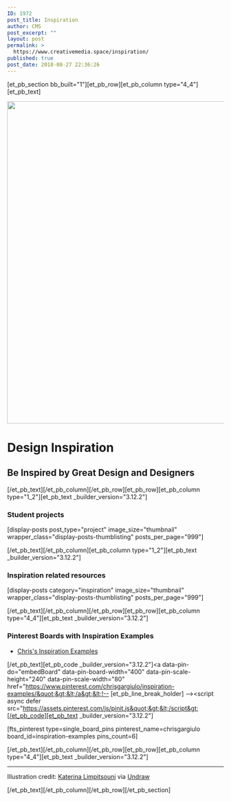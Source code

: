 ```yaml
---
ID: 1972
post_title: Inspiration
author: CMS
post_excerpt: ""
layout: post
permalink: >
  https://www.creativemedia.space/inspiration/
published: true
post_date: 2018-08-27 22:36:26
---
```

[et_pb_section bb_built="1"][et_pb_row][et_pb_column type="4_4"][et_pb_text]

<img class="aligncenter size-full wp-image-1974" src="https://www.creativemedia.space/wp-content/uploads/2018/08/inspiration-featured.gif" alt="" width="1500" height="750" />
<h1>Design Inspiration</h1>
<h2>Be Inspired by Great Design and Designers</h2>

[/et_pb_text][/et_pb_column][/et_pb_row][et_pb_row][et_pb_column type="1_2"][et_pb_text _builder_version="3.12.2"]

<h3>Student projects</h3>
[display-posts post_type="project" image_size="thumbnail" wrapper_class="display-posts-thumblisting" posts_per_page="999"]

[/et_pb_text][/et_pb_column][et_pb_column type="1_2"][et_pb_text _builder_version="3.12.2"]

<h3>Inspiration related resources</h3>
[display-posts category="inspiration" image_size="thumbnail" wrapper_class="display-posts-thumblisting" posts_per_page="999"]

[/et_pb_text][/et_pb_column][/et_pb_row][et_pb_row][et_pb_column type="4_4"][et_pb_text _builder_version="3.12.2"]

<h3>Pinterest Boards with Inspiration Examples</h3>
<ul>
 	<li><a href="https://www.pinterest.com/chrisgargiulo/inspiration-examples/">Chris's Inspiration Examples</a></li>
</ul>

[/et_pb_text][et_pb_code _builder_version="3.12.2"]&lt;a data-pin-do=&quot;embedBoard&quot; data-pin-board-width=&quot;400&quot; data-pin-scale-height=&quot;240&quot; data-pin-scale-width=&quot;80&quot; href=&quot;https://www.pinterest.com/chrisgargiulo/inspiration-examples/&quot;&gt;&lt;/a&gt;&lt;!-- [et_pb_line_break_holder] --&gt;&lt;script async defer src=&quot;https://assets.pinterest.com/js/pinit.js&quot;&gt;&lt;/script&gt;[/et_pb_code][et_pb_text _builder_version="3.12.2"]

[fts_pinterest type=single_board_pins pinterest_name=chrisgargiulo board_id=inspiration-examples pins_count=6]

[/et_pb_text][/et_pb_column][/et_pb_row][et_pb_row][et_pb_column type="4_4"][et_pb_text _builder_version="3.12.2"]

<hr />

Illustration credit: <a href="https://twitter.com/ninalimpi">Katerina Limpitsouni</a> via <a href="https://undraw.co">Undraw</a>

[/et_pb_text][/et_pb_column][/et_pb_row][/et_pb_section]
